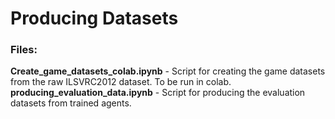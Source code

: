 # Producing Datasets

### Files:
**Create_game_datasets_colab.ipynb** - Script for creating the game datasets from the raw ILSVRC2012 dataset. To be run in colab. <br>
**producing_evaluation_data.ipynb** - Script for producing the evaluation datasets from trained agents.
